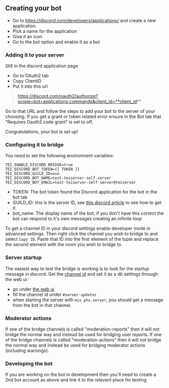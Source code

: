 ## Creating your bot
- Go to https://discord.com/developers/applications/ and create a new application.
- Pick a name for the application
- Give it an icon
- Go to the bot option and enable it as a bot

### Adding it to your server
Still in the discord application page
- Go to OAuth2 tab
- Copy ClientID
- Put it into this url

> https://discord.com/oauth2/authorize?scope=bot+applications.commands&client_id=**client_id**

Go to that URL and follow the steps to add your bot to the server of your choosing. If you get a grant or token related error ensure in the Bot tab that "Requires Oauth2 code grant" is set to off.

Congratulations, your bot is set up!

### Configuring it to bridge

You need to set the following environment variables:

```
TEI_ENABLE_DISCORD_BRIDGE=true
TEI_DISCORD_BOT_TOKEN={{ TOKEN }}
TEI_DISCORD_GUILD_ID=xxx
TEI_DISCORD_BOT_NAME=test-teiserver-self-server
TEI_DISCORD_BOT_EMAIL=test-teiserver-self-server@teiserver
```

- TOKEN: The bot token found the Discord application for the bot in the bot tab
- GUILD_ID: this is the server ID, see [this discord article](https://support.discord.com/hc/en-us/articles/206346498-Where-can-I-find-my-User-Server-Message-ID) to see how to get it.
- bot_name: The display name of the bot, if you don't have this correct the bot can respond to it's own messages creating an infinite loop

To get a channel ID in your discord settings enable developer mode in advanced settings. Then right click the channel you wish to bridge to and select `Copy ID`. Paste that ID into the first element of the tuple and replace the second element with the room you wish to bridge to.

### Server startup
The easiest way to test the bridge is working is to look for the startup message in discord. Get the [channel id](https://support.discord.com/hc/en-us/articles/206346498-Where-can-I-find-my-User-Server-Message-ID#h_01HRSTXPS5FMK2A5SMVSX4JW4E) and set it as a db settings through the web ui:
* go under [the web ui](http://localhost:4000/teiserver/admin/site#Discord)
* fill the channel id under `#server-updates`
* when starting the server with `mix phx.server`, you should get a message from the bot in that channel.

### Moderator actions
If one of the bridge channels is called "moderation-reports" then it will not bridge the normal way and instead be used for bridging user reports.
If one of the bridge channels is called "moderation-actions" then it will not bridge the normal way and instead be used for bridging moderator actions (including warnings).

### Developing the bot
If you are working on the bot in development then you'll need to create a 2nd bot account as above and link it to the relevant place for testing.
